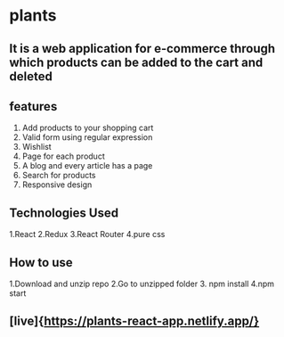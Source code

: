 # plants
## It is a web application for e-commerce through which products can be added to the cart and deleted
## features
1. Add products to your shopping cart
2. Valid form using regular expression
3. Wishlist
4. Page for each product
5. A blog and every article has a page
6. Search for products
7. Responsive design
## Technologies Used
1.React
2.Redux 
3.React Router
4.pure css
## How to use
1.Download and unzip repo
2.Go to unzipped folder
3. npm install
4.npm start
## [live]{https://plants-react-app.netlify.app/}
